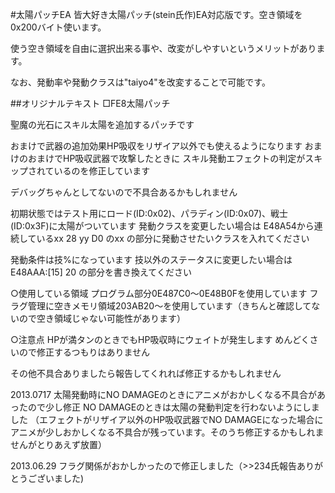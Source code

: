 #太陽パッチEA
皆大好き太陽パッチ(stein氏作)EA対応版です。空き領域を0x200バイト使います。

使う空き領域を自由に選択出来る事や、改変がしやすいというメリットがあります。

なお、発動率や発動クラスは"taiyo4"を改変することで可能です。



##オリジナルテキスト
□FE8太陽パッチ

聖魔の光石にスキル太陽を追加するパッチです

おまけで武器の追加効果HP吸収をリザイア以外でも使えるようになります
おまけのおまけでHP吸収武器で攻撃したときに
スキル発動エフェクトの判定がスキップされているのを修正しています

デバッグちゃんとしてないので不具合あるかもしれません


初期状態ではテスト用にロード(ID:0x02)、パラディン(ID:0x07)、戦士(ID:0x3F)に太陽がついています
発動クラスを変更したい場合は
E48A54から連続しているxx 28 yy D0 のxx の部分に発動させたいクラスを入れてください

発動条件は技%になっています
技以外のステータスに変更したい場合は
E48AAA:[15] 20
の部分を書き換えてください


○使用している領域
プログラム部分0E487C0～0E48B0Fを使用しています
フラグ管理に空きメモリ領域203AB20～を使用しています（きちんと確認してないので空き領域じゃない可能性があります）

○注意点
HPが満タンのときでもHP吸収時にウェイトが発生します
めんどくさいので修正するつもりはありません

その他不具合ありましたら報告してくれれば修正するかもしれません

2013.0717 
太陽発動時にNO DAMAGEのときにアニメがおかしくなる不具合があったので少し修正
NO DAMAGEのときは太陽の発動判定を行わないようにしました
（エフェクトがリザイア以外のHP吸収武器でNO DAMAGEになった場合にアニメが少しおかしくなる不具合が残っています。そのうち修正するかもしれませんがとりあえず放置）

2013.06.29 
フラグ関係がおかしかったので修正しました（>>234氏報告ありがとうございました)

